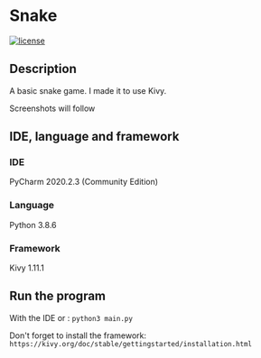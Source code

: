 # Snake
[![license](https://img.shields.io/github/license/AmandineFORTIER/Snake-Python)](https://github.com/AmandineFORTIER/Snake-Python/blob/main/LICENSE)

## Description
A basic snake game. I made it to use Kivy.


Screenshots will follow

## IDE, language and framework

### IDE
PyCharm 2020.2.3 (Community Edition)

### Language
Python 3.8.6

### Framework
Kivy 1.11.1

## Run the program
With the IDE or :
`python3 main.py`

Don't forget to install the framework: `https://kivy.org/doc/stable/gettingstarted/installation.html`
